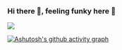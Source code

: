 ### Hi there 👋, feeling funky here 😬



![](https://komarev.com/ghpvc/?username=your-thefunkydude&color=blue)

[![Ashutosh's github activity graph](https://github-readme-activity-graph.vercel.app/graph?username=paradooxx)](https://github.com/ashutosh00710/github-readme-activity-graph)
